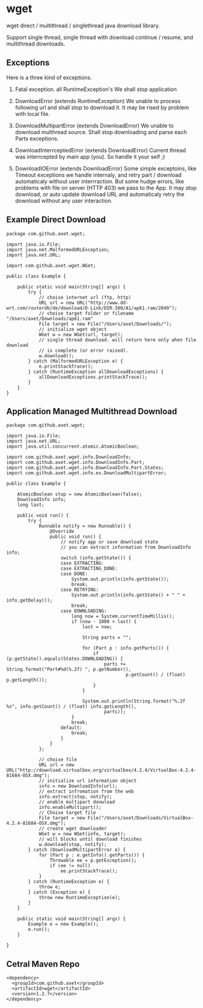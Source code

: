 # wget

wget direct / multithread / singlethread java download library.

Support single thread, single thread with download continue / resume, and multithread downloads.

## Exceptions

Here is a three kind of exceptions.

1) Fatal exception. all RuntimeException's
  We shall stop application

2) DownloadError (extends RuntimeException)
  We unable to process following url and shall stop to download it. It may be rised by problem with local file.

3) DownloadMultipartError (extends DownloadError)
  We unable to download multhread source. Shall stop downloading and parse each Parts exceptions.
  
4) DownloadInterrceptedError (extends DownloadError)
  Current thread was interrcepted by main app (you). So handle it your self ;)
  
5) DownloadIOError (extends DownloadError)
  Some simple exceptoins, like Timeout exceptions we handle internaly, and retry part / download automaticaly without
  user interrraction. But some hudge errors, like problems with file on server (HTTP 403) we pass to the App.
  It may stop download, or auto update download URL and automaticaly retry the download without any user interaction.

## Example Direct Download

    package com.github.axet.wget;
    
    import java.io.File;
    import java.net.MalformedURLException;
    import java.net.URL;
    
    import com.github.axet.wget.WGet;
    
    public class Example {
    
        public static void main(String[] args) {
            try {
                // choise internet url (ftp, http)
                URL url = new URL("http://www.dd-wrt.com/routerdb/de/download/D-Link/DIR-300/A1/ap61.ram/2049");
                // choise target folder or filename "/Users/axet/Downloads/ap61.ram"
                File target = new File("/Users/axet/Downloads/");
                // initialize wget object
                WGet w = new WGet(url, target);
                // single thread download. will return here only when file download
                // is complete (or error raised).
                w.download();
            } catch (MalformedURLException e) {
                e.printStackTrace();
            } catch (RuntimeException allDownloadExceptions) {
                allDownloadExceptions.printStackTrace();
            }
        }
    }

## Application Managed Multithread Download

    package com.github.axet.wget;
    
    import java.io.File;
    import java.net.URL;
    import java.util.concurrent.atomic.AtomicBoolean;
    
    import com.github.axet.wget.info.DownloadInfo;
    import com.github.axet.wget.info.DownloadInfo.Part;
    import com.github.axet.wget.info.DownloadInfo.Part.States;
    import com.github.axet.wget.info.ex.DownloadMultipartError;
    
    public class Example {
    
        AtomicBoolean stop = new AtomicBoolean(false);
        DownloadInfo info;
        long last;
    
        public void run() {
            try {
                Runnable notify = new Runnable() {
                    @Override
                    public void run() {
                        // notify app or save download state
                        // you can extract information from DownloadInfo info;
                        switch (info.getState()) {
                        case EXTRACTING:
                        case EXTRACTING_DONE:
                        case DONE:
                            System.out.println(info.getState());
                            break;
                        case RETRYING:
                            System.out.println(info.getState() + " " + info.getDelay());
                            break;
                        case DOWNLOADING:
                            long now = System.currentTimeMillis();
                            if (now - 1000 > last) {
                                last = now;
    
                                String parts = "";
    
                                for (Part p : info.getParts()) {
                                    if (p.getState().equals(States.DOWNLOADING)) {
                                        parts += String.format("Part#%d(%.2f) ", p.getNumber(),
                                                p.getCount() / (float) p.getLength());
                                    }
                                }
    
                                System.out.println(String.format("%.2f %s", info.getCount() / (float) info.getLength(),
                                        parts));
                            }
                            break;
                        default:
                            break;
                        }
                    }
                };
    
                // choise file
                URL url = new URL("http://download.virtualbox.org/virtualbox/4.2.4/VirtualBox-4.2.4-81684-OSX.dmg");
                // initialize url information object
                info = new DownloadInfo(url);
                // extract infromation from the web
                info.extract(stop, notify);
                // enable multipart donwload
                info.enableMultipart();
                // Choise target file
                File target = new File("/Users/axet/Downloads/VirtualBox-4.2.4-81684-OSX.dmg");
                // create wget downloader
                WGet w = new WGet(info, target);
                // will blocks until download finishes
                w.download(stop, notify);
            } catch (DownloadMultipartError e) {
                for (Part p : e.getInfo().getParts()) {
                    Throwable ee = p.getException();
                    if (ee != null)
                        ee.printStackTrace();
                }
            } catch (RuntimeException e) {
                throw e;
            } catch (Exception e) {
                throw new RuntimeException(e);
            }
        }
    
        public static void main(String[] args) {
            Example e = new Example();
            e.run();
        }
    
    }

## Cetral Maven Repo

    <dependency>
      <groupId>com.github.axet</groupId>
      <artifactId>wget</artifactId>
      <version>1.2.7</version>
    </dependency>
